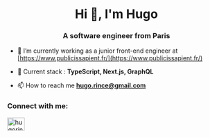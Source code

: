 <h1 align="center">Hi 👋, I'm Hugo</h1>
<h3 align="center">A software engineer from Paris</h3>

- 🔭 I’m currently working as a junior front-end engineer at [https://www.publicissapient.fr/](https://www.publicissapient.fr/)

- 🌱 Current stack : **TypeScript, Next.js, GraphQL**

- 📫 How to reach me **hugo.rince@gmail.com**

<h3 align="left">Connect with me:</h3>
<p align="left">
<a href="https://linkedin.com/in/hugorince" target="blank"><img align="center" src="https://raw.githubusercontent.com/rahuldkjain/github-profile-readme-generator/master/src/images/icons/Social/linked-in-alt.svg" alt="hugorince" height="30" width="40" /></a>
</p>
